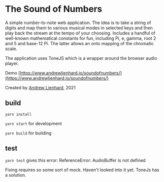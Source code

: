 # The Sound of Numbers
A simple number-to-note web application. The idea is to take a string of digits and map them to various musical modes in selected keys and then play back the stream at the tempo of your choosing. Includes a handful of well-known mathematical constants for fun, including Pi, e, gamma, root 2 and 5 and base-12 Pi. The latter allows an onto mapping of the chromatic scale.

The application uses ToneJS which is a wrapper around the browser audio player.

Demo [https://www.andrewlienhard.io/soundofnumbers/](https://www.andrewlienhard.io/soundofnumbers/)

Created by [Andrew Lienhard](http://andrewlienhard.io), 2021


## build
`yarn install`

`yarn start` for development

`yarn build` for building

## test

`yarn test` gives this error: ReferenceError: AudioBuffer is not defined

Fixing requires so some sort of mock. Haven't looked into it yet. ToneJs has a solution.
